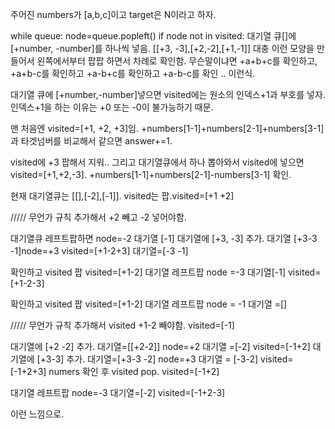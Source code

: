 주어진 numbers가 [a,b,c]이고 target은 N이라고 하자.

while queue:
node=queue.popleft()
if node not in visited:
대기열 큐[]에 [+number, -number]를 하나씩 넣음.  [[+3, -3],[+2,-2],[+1,-1]] 대충 이런 모양을 만들어서 왼쪽에서부터 팝팝 하면서 차례로 확인함.
무슨말이냐면 +a+b+c를 확인하고, +a+b-c를 확인하고 +a-b+c를 확인하고 +a-b-c를 확인 .. 이런식.

대기열 큐에 [+number,-number]넣으면 visited에는 원소의 인덱스+1과 부호를 넣자. 인덱스+1을 하는 이유는 +0 또는 -0이 불가능하기 때문.

맨 처음엔 visited=[+1, +2, +3]임. +numbers[1-1]+numbers[2-1]+numbers[3-1]과 타겟넘버를 비교해서 같으면 answer+=1.

visited에 +3 팝해서 지워.. 그리고 대기열큐에서 하나 뽑아와서 visited에 넣으면 visited=[+1,+2,-3].
+numbers[1-1]+numbers[2-1]-numbers[3-1] 확인.

현재 대기열큐는 [[],[-2],[-1]]. visited는 팝.visited=[+1 +2]

///// 무언가 규칙 추가해서 +2 빼고 -2 넣어야함.

대기열큐 레프트팝하면 node=-2 대기열 [-1]
대기열에 [+3, -3] 추가. 대기열 [+3-3 -1]node=+3 visited=[+1-2+3] 대기열=[-3 -1]

확인하고 visited 팝 visited=[+1-2]
대기열 레프트팝 node =-3 대기열[-1] visited=[+1-2-3]

확인하고 visited 팝 visited=[+1-2] 대기열 레프트팝 node = -1 대기열 =[]

///// 무언가 규칙 추가해서 visited +1-2 빼야함. visited=[-1]

대기열에 [+2 -2] 추가. 대기열=[[+2-2]] node=+2 대기열 =[-2] visited=[-1+2]
대기열에 [+3-3] 추가. 대기열=[+3-3 -2] node=+3 대기열 = [-3-2] visited=[-1+2+3]
numers 확인 후 visited pop. visited=[-1+2]

대기열 레프트팝 node=-3 대기열=[-2] visited=[-1+2-3]

이런 느낌으로.
